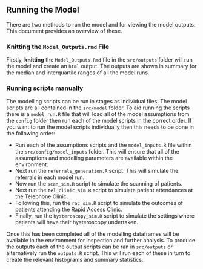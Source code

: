 ## Running the Model
There are two methods to run the model and for viewing the model outputs. This document provides an overview of these.

### Knitting the `Model_Outputs.rmd` File
Firstly, **knitting** the `Model_Outputs.Rmd` file in the `src/outputs` folder will run the model and create an `html` output. The outputs are shown in summary for the median and interquartile ranges of all the model runs.

### Running scripts manually
The modelling scripts can be run in stages as individual files. The model scripts are all contained in the `src/model` folder. To aid running the scripts there is a `model_run.R` file that will load all of the model assumptions from the `config` folder then run each of the model scripts in the correct order. If you want to run the model scripts individually then this needs to be done in the following order:

* Run each of the assumptions scripts and the `model_inputs.R` file within the `src/config/model_inputs` folder. This will ensure that all of the assumptions and modelling parameters are available within the environment.
* Next run the `referrals_generation.R` script. This will simulate the referrals in each model run.
* Now run the `scan_sim.R` script to simulate the scanning of patients.
* Next run the `tel_clinic_sim.R` script to simulate patient attendances at the Telephone Clinic.
* Following this, run the `rac_sim.R` script to simulate the outcomes of patients attending the Rapid Access Clinic.
* Finally, run the `hysteroscopy_sim.R` script to simulate the settings where patients will have their hysteroscopy undertaken.

Once this has been completed all of the modelling dataframes will be available in the environment for inspection and further analysis. To produce the outputs each of the output scripts can be ran in `src/outputs` or alternatively run the `outputs.R` script. This will run each of these in turn to create the relevant histograms and summary statistics.
